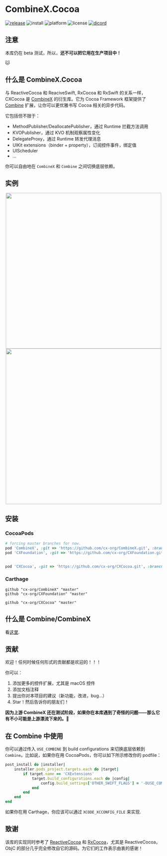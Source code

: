 # CombineX.Cocoa

[![release](https://img.shields.io/github/release-pre/cx-org/CXCocoa)](https://github.com/cx-org/CXCocoa/releases)
![install](https://img.shields.io/badge/install-cocoapods%20%7C%20carthage-ff69b4)
![platform](https://img.shields.io/badge/platform-ios%20%7C%20macos%20%7C%20watchos%20%7C%20tvos-lightgrey)
![license](https://img.shields.io/github/license/cx-org/CXCocoa?color=black)
[![dicord](https://img.shields.io/badge/chat-discord-9cf)](https://discord.gg/cresT3X)
## 注意

本库仍在 beta 测试，所以，**还不可以把它用在生产项目中！**

🐱

## 什么是 CombineX.Cocoa

与 ReactiveCocoa 和 ReaciveSwift, RxCocoa 和 RxSwift 的关系一样，CXCocoa 是 [CombineX](https://github.com/cx-org/CombineX) 的衍生库。它为 Cocoa Framework 框架提供了 [Combine](https://developer.apple.com/documentation/combine) 扩展，让你可以更优雅书写 Cocoa 相关的异步代码。

它包括但不限于：

- MethodPublisher/DeallocatePublisher，通过 Runtime 拦截方法调用
- KVOPublisher，通过 KVO 机制观察属性变化
- DelegateProxy，通过 Runtime 转发代理消息
- UIKit extensions（binder + property），订阅控件事件，绑定值
- UIScheduler
- ...

你可以自由地在 `CombineX` 和 `Combine` 之间切换底层依赖。

## 实例

<p align="center">
<img src="demo.1.gif" height="500">
<img src="demo.2.gif" height="500">
</p>

## 安装

### CocoaPods

```ruby
# forcing master branches for now.
pod 'CombineX', :git => 'https://github.com/cx-org/CombineX.git', :branch => 'master'
pod 'CXFoundation', :git => 'https://github.com/cx-org/CXFoundation.git', :branch => 'master'
  

pod 'CXCocoa', :git => 'https://github.com/cx-org/CXCocoa.git', :branch => 'master'
```

### Carthage

```carthage
github "cx-org/CombineX" "master"
github "cx-org/CXFoundation" "master"

github "cx-org/CXCocoa" "master"
```

## 什么是 Combine/CombineX

看[这里](https://github.com/cx-org/CombineX#what-is-combine).

## 贡献

欢迎！任何时候任何形式的贡献都是欢迎的！！！

你可以：

1. 添加更多的控件扩展，尤其是 macOS 控件
2. 添加文档注释
3. 提出你对本项目的建议（新功能，改进，bug...）
4. Star！然后告诉你的朋友们！

**因为上游 CombineX 还在测试阶段，如果你在本库遇到了奇怪的问题——那么它有不小可能是上游漂流下来的。🤣**


## 在 Combine 中使用

你可以通过传入 `USE_COMBINE` 到 build configurations 来切换底层依赖到 `Combine`。比如说，如果你在用 CocoaPods，你可以如下所示修改你的 podfile：

```ruby
post_install do |installer|
    installer.pods_project.targets.each do |target|
        if target.name == 'CXExtensions'
            target.build_configurations.each do |config|
                config.build_settings['OTHER_SWIFT_FLAGS'] = '-DUSE_COMBINE'
            end
        end
    end
end
```

如果你在用 Carthage，你应该可以通过 `XCODE_XCCONFIG_FILE` 来实现.

## 致谢

该库的实现同时参考了 [ReactiveCocoa](https://github.com/ReactiveCocoa/ReactiveCocoa) 和 [RxCocoa](https://github.com/ReactiveX/RxSwift)，尤其是 ReactiveCocoa，ObjC 的部分几乎完全修改自它的源码。为它们的工作表示由衷的感谢！
